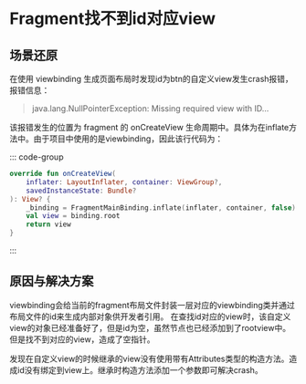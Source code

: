 # Fragment找不到id对应view

## 场景还原

在使用 viewbinding 生成页面布局时发现id为btn的自定义view发生crash报错，报错信息：

> java.lang.NullPointerException: Missing required view with ID...

该报错发生的位置为 fragment 的 onCreateView 生命周期中。具体为在inflate方法中。由于项目中使用的是viewbinding，因此该行代码为：

::: code-group
``` kotlin
override fun onCreateView(
    inflater: LayoutInflater, container: ViewGroup?,
    savedInstanceState: Bundle?
): View? {
    _binding = FragmentMainBinding.inflate(inflater, container, false)
    val view = binding.root
    return view
}
```
:::

## 原因与解决方案

viewbinding会给当前的fragment布局文件封装一层对应的viewbinding类并通过布局文件的id来生成内部对象供开发者引用。
在查找id对应的view时，该自定义view的对象已经准备好了，但是id为空，虽然节点也已经添加到了rootview中。但是找不到对应的view，造成了空指针。

发现在自定义view的时候继承的view没有使用带有Attributes类型的构造方法。造成id没有绑定到view上。继承时构造方法添加一个参数即可解决crash。



